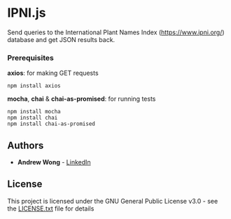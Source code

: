 # IPNI.js

Send queries to the International Plant Names Index (https://www.ipni.org/) database and get JSON results back.

### Prerequisites	

**axios**: for making GET requests

```	
npm install axios
```	
**mocha**, **chai** & **chai-as-promised**: for running tests
```	
npm install mocha
npm install chai
npm install chai-as-promised
```	

## Authors

* **Andrew Wong** - [LinkedIn](https://www.linkedin.com/in/andrew-wong-438509100/)

## License

This project is licensed under the GNU General Public License v3.0 - see the [LICENSE.txt](LICENSE.txt) file for details
